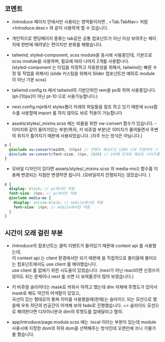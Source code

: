 ## 코멘트
- /introduce 페이지 안에서만 사용되는 영역들이라면 <Tab>, <Tab.TabNav> 처럼 <Introduce.desc> 와 같이 사용하게 할 수 있습니다.

- 개인적으로 랜딩페이지 종류는 tab같은 공통 컴포넌트가 아닌 이상 보여주는 페이지에 한번에 때려넣는 편이지만 분류를 해봤습니다. 

- tailwind, styled-component, scss module을 동시에 사용중인데, 기본으로 scss module을 사용하며, 필요에 따라 나머지 2개를 사용합니다. <br/>
(styled-component 는 타입을 지정하고 자동완성을 위해서, tailwind는 빠른 수정 및 작업을 위해서)
(slide 커스텀을 위해서 Slider 컴포넌트만 예외로 module 이 아닌 기본 scss)

- tailwind.config.ts 에서 tailwind의 기본단위인 rem을 px화 하여 사용중입니다. (pt-[10px]이 아닌 pt-10 으로 사용가능합니다.)

- next.config.mjs에서 styles폴더 아래의 파일들을 참조 하고 있기 때문에 scss함수를 사용할때 import 를 하지 않아도 바로 적용이 가능합니다

- assets/styles/_mixins.scss 에는 비율을 위한 vw-convert 함수가 있습니다.
-이미지와 같이 들어가있는 부분(특히, 키 비쥬얼 부분)은 이미지가 줄어들면서 주변의 위치가 틀어지기 때문에 사용되었습니다. (자주 쓰는 방식은 아닙니다.)
```scss
p {
  @include vw-convert(width, 100px) // 컨텐츠 해상도인 1280 으로 지정하여 그 이하면 vw로 환산되어 비율로 width값이 변환됨. 
  @include vw-convert(font-size, 20px, 1920) // 3번째 인자로 해상도 사이즈를 전달하면 그 해상도 기준(이하)일때 vw 로 변환됨.
}
```
- 모바일 디자인이 있다면 assets/styles/_mixins.scss 의 media-mo() 함수를 이용해 변경되는 지점만 변경하면 됩니다. (모바일까지 진행되지는 않았습니다. )
```scss
p {
  display: block; // pc에서만 적용
  font-size: 20px; // pc에서만 적용
  @include media-mo {
    display: inline-block; // mobile에서만 적용
    font-size: 14px; // mobile에서만 적용
  }
}
```



## 시간이 오래 걸린 부분
- /introduce의 <Tab> 컴포넌트는 클릭 이벤트가 들어있기 때문에 context api 를 사용했는데, <br/>
이 context api 는 client 환경에서만 되기 때문에 <Tab>을 직접적으로 불러올때 불러오는 컴포넌트에서도 use client 를 해야했습니다. <br/>
use client 를 없애기 위한 시도들이 있었습니다. 
(next가 아닌 react라면 신경쓰지 않아도 되는 문제이나 next 를 쓰면 더 보여줄것이 많아 보였습니다.)

- 키 비쥬얼 슬라이더는 mask로 씌워서 하려고 했는데 dim 자체에 투명도가 있어서 mask로 해도 약간의 어색함이 있었고, <br/> 곡선이 있는 형태로의 통짜 이미를 사용했을때(현재)는 슬라이드 되는 모션으로 했을때 우측 하단의 빈공간이 어색해 보여 fade로 진행했습니다. 
=> 슬라이드 모션으로 해야한다면 디자이너분과 dim의 투명도를 없애달라고 협의.

- app/introduce/page.module.scss 에는 :local 이라는 부분이 있는데 module 사용시에 지정한 dom의 하위 dom을 선택해주는 방식인데 오랜만에 쓰니 가물가물 했습니다. 

